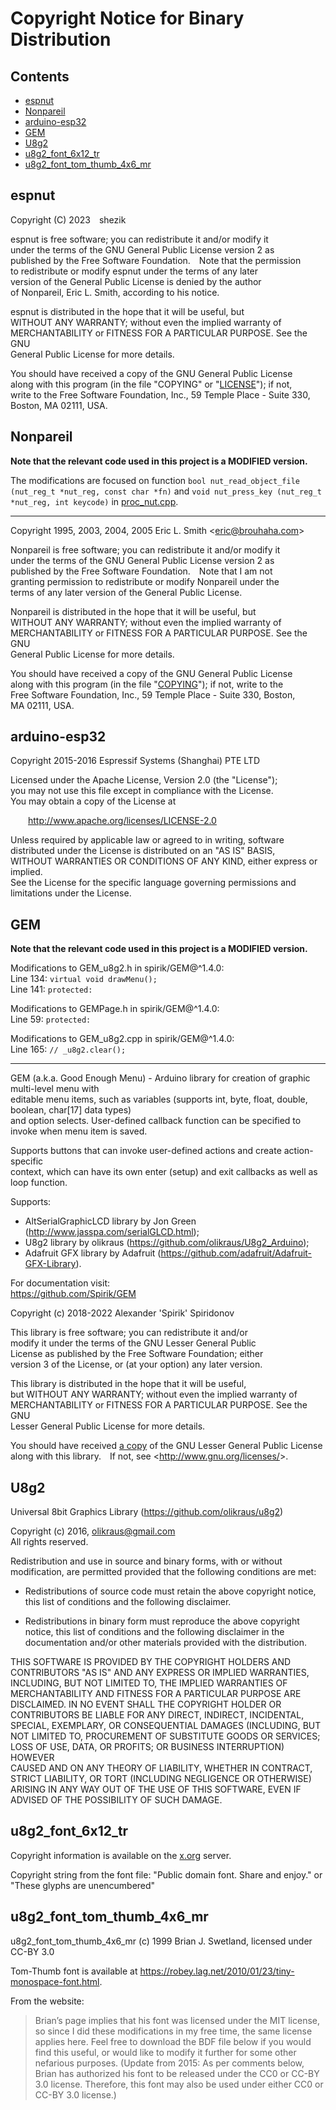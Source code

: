 # Copyright Notice for Binary Distribution

## Contents
- [espnut](#espnut)
- [Nonpareil](#nonpareil)
- [arduino-esp32](#arduino-esp32)
- [GEM](#gem)
- [U8g2](#u8g2)
- [u8g2_font_6x12_tr](#u8g2_font_6x12_tr)
- [u8g2_font_tom_thumb_4x6_mr](#u8g2_font_tom_thumb_4x6_mr)

## espnut
Copyright (C) 2023&ensp;&ensp;shezik

espnut is free software; you can redistribute it and/or modify it  
under the terms of the GNU General Public License version 2 as  
published by the Free Software Foundation.&ensp;&ensp;Note that the permission  
to redistribute or modify espnut under the terms of any later  
version of the General Public License is denied by the author  
of Nonpareil, Eric L. Smith, according to his notice.

espnut is distributed in the hope that it will be useful, but  
WITHOUT ANY WARRANTY; without even the implied warranty of  
MERCHANTABILITY or FITNESS FOR A PARTICULAR PURPOSE.  See the GNU  
General Public License for more details.

You should have received a copy of the GNU General Public License  
along with this program (in the file "COPYING" or "[LICENSE](LICENSE)"); if not,  
write to the Free Software Foundation, Inc., 59 Temple Place - Suite 330,  
Boston, MA 02111, USA.

## Nonpareil
**Note that the relevant code used in this project is a MODIFIED version.**

The modifications are focused on function `bool nut_read_object_file (nut_reg_t *nut_reg, const char *fn)` and `void nut_press_key (nut_reg_t *nut_reg, int keycode)` in [proc_nut.cpp](src/proc_nut.cpp).

----------------------------------------------------------------

Copyright 1995, 2003, 2004, 2005 Eric L. Smith &lt;eric@brouhaha.com&gt;

Nonpareil is free software; you can redistribute it and/or modify it  
under the terms of the GNU General Public License version 2 as  
published by the Free Software Foundation.&ensp;&ensp;Note that I am not  
granting permission to redistribute or modify Nonpareil under the  
terms of any later version of the General Public License.

Nonpareil is distributed in the hope that it will be useful, but  
WITHOUT ANY WARRANTY; without even the implied warranty of  
MERCHANTABILITY or FITNESS FOR A PARTICULAR PURPOSE.  See the GNU  
General Public License for more details.

You should have received a copy of the GNU General Public License  
along with this program (in the file "[COPYING](LICENSE)"); if not, write to the  
Free Software Foundation, Inc., 59 Temple Place - Suite 330, Boston,  
MA 02111, USA.

## arduino-esp32
Copyright 2015-2016 Espressif Systems (Shanghai) PTE LTD

Licensed under the Apache License, Version 2.0 (the "License");  
you may not use this file except in compliance with the License.  
You may obtain a copy of the License at

&ensp;&ensp;&ensp;&ensp;<http://www.apache.org/licenses/LICENSE-2.0>

Unless required by applicable law or agreed to in writing, software  
distributed under the License is distributed on an "AS IS" BASIS,  
WITHOUT WARRANTIES OR CONDITIONS OF ANY KIND, either express or implied.  
See the License for the specific language governing permissions and  
limitations under the License.

## GEM
**Note that the relevant code used in this project is a MODIFIED version.**

Modifications to GEM_u8g2.h in spirik/GEM@^1.4.0:  
Line 134: `virtual void drawMenu();`  
Line 141: `protected:`

Modifications to GEMPage.h in spirik/GEM@^1.4.0:  
Line 59: `protected:`

Modifications to GEM_u8g2.cpp in spirik/GEM@^1.4.0:  
Line 165: `// _u8g2.clear();`

----------------------------------------------------------------

GEM (a.k.a. Good Enough Menu) - Arduino library for creation of graphic multi-level menu with  
editable menu items, such as variables (supports int, byte, float, double, boolean, char[17] data types)  
and option selects. User-defined callback function can be specified to invoke when menu item is saved.

Supports buttons that can invoke user-defined actions and create action-specific  
context, which can have its own enter (setup) and exit callbacks as well as loop function.

Supports:
- AltSerialGraphicLCD library by Jon Green (<http://www.jasspa.com/serialGLCD.html>);
- U8g2 library by olikraus (<https://github.com/olikraus/U8g2_Arduino>);
- Adafruit GFX library by Adafruit (<https://github.com/adafruit/Adafruit-GFX-Library>).

For documentation visit:  
<https://github.com/Spirik/GEM>

Copyright (c) 2018-2022 Alexander 'Spirik' Spiridonov

This library is free software; you can redistribute it and/or  
modify it under the terms of the GNU Lesser General Public  
License as published by the Free Software Foundation; either  
version 3 of the License, or (at your option) any later version.

This library is distributed in the hope that it will be useful,  
but WITHOUT ANY WARRANTY; without even the implied warranty of  
MERCHANTABILITY or FITNESS FOR A PARTICULAR PURPOSE. See the GNU  
Lesser General Public License for more details.

You should have received [a copy](docs/markdownAssets/lgpl-3.0.md) of the GNU Lesser General Public License  
along with this library.&ensp;&ensp;If not, see &lt;<http://www.gnu.org/licenses/>&gt;.

## U8g2
Universal 8bit Graphics Library (<https://github.com/olikraus/u8g2>)

Copyright (c) 2016, olikraus@gmail.com  
All rights reserved.

Redistribution and use in source and binary forms, with or without modification, 
are permitted provided that the following conditions are met:

* Redistributions of source code must retain the above copyright notice, this list 
  of conditions and the following disclaimer.
  
* Redistributions in binary form must reproduce the above copyright notice, this 
  list of conditions and the following disclaimer in the documentation and/or other 
  materials provided with the distribution.

THIS SOFTWARE IS PROVIDED BY THE COPYRIGHT HOLDERS AND  
CONTRIBUTORS "AS IS" AND ANY EXPRESS OR IMPLIED WARRANTIES,  
INCLUDING, BUT NOT LIMITED TO, THE IMPLIED WARRANTIES OF  
MERCHANTABILITY AND FITNESS FOR A PARTICULAR PURPOSE ARE  
DISCLAIMED. IN NO EVENT SHALL THE COPYRIGHT HOLDER OR  
CONTRIBUTORS BE LIABLE FOR ANY DIRECT, INDIRECT, INCIDENTAL,  
SPECIAL, EXEMPLARY, OR CONSEQUENTIAL DAMAGES (INCLUDING, BUT  
NOT LIMITED TO, PROCUREMENT OF SUBSTITUTE GOODS OR SERVICES;  
LOSS OF USE, DATA, OR PROFITS; OR BUSINESS INTERRUPTION) HOWEVER  
CAUSED AND ON ANY THEORY OF LIABILITY, WHETHER IN CONTRACT,  
STRICT LIABILITY, OR TORT (INCLUDING NEGLIGENCE OR OTHERWISE)  
ARISING IN ANY WAY OUT OF THE USE OF THIS SOFTWARE, EVEN IF  
ADVISED OF THE POSSIBILITY OF SUCH DAMAGE.

## u8g2_font_6x12_tr
Copyright information is available on the [x.org](https://www.x.org/archive/X11R7.5/doc/LICENSE.html) server.

Copyright string from the font file: "Public domain font. Share and enjoy." or "These glyphs are unencumbered"

## u8g2_font_tom_thumb_4x6_mr
u8g2_font_tom_thumb_4x6_mr (c) 1999 Brian J. Swetland, licensed under CC-BY 3.0

Tom-Thumb font is available at <https://robey.lag.net/2010/01/23/tiny-monospace-font.html>.

From the website:

> Brian’s page implies that his font was licensed under the MIT license, so since I did these modifications in my free time, the same license applies here. Feel free to download the BDF file below if you would find this useful, or would like to modify it further for some other nefarious purposes. (Update from 2015: As per comments below, Brian has authorized his font to be released under the CC0 or CC-BY 3.0 license. Therefore, this font may also be used under either CC0 or CC-BY 3.0 license.)
